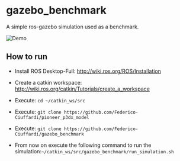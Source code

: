# gazebo_benchmark 

A simple ros-gazebo simulation used as a benchmark.

![Demo](https://i.imgur.com/NBNOHI1.gif)

## How to run

* Install ROS Desktop-Full: http://wiki.ros.org/ROS/Installation

* Create a catkin workspace: http://wiki.ros.org/catkin/Tutorials/create_a_workspace

* Execute: `cd ~/catkin_ws/src`

* Execute: `git clone https://github.com/Federico-Ciuffardi/pioneer_p3dx_model`

* Execute: `git clone https://github.com/Federico-Ciuffardi/gazebo_benchmark`

* From now on execute the following command to run the simulation:`~/catkin_ws/src/gazebo_benchmark/run_simulation.sh`
